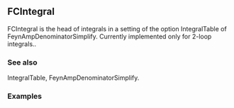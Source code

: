 ##  FCIntegral 

FCIntegral is the head of integrals in a setting of the option IntegralTable of FeynAmpDenominatorSimplify. Currently implemented only for 2-loop integrals..

###  See also 

IntegralTable, FeynAmpDenominatorSimplify.

###  Examples 